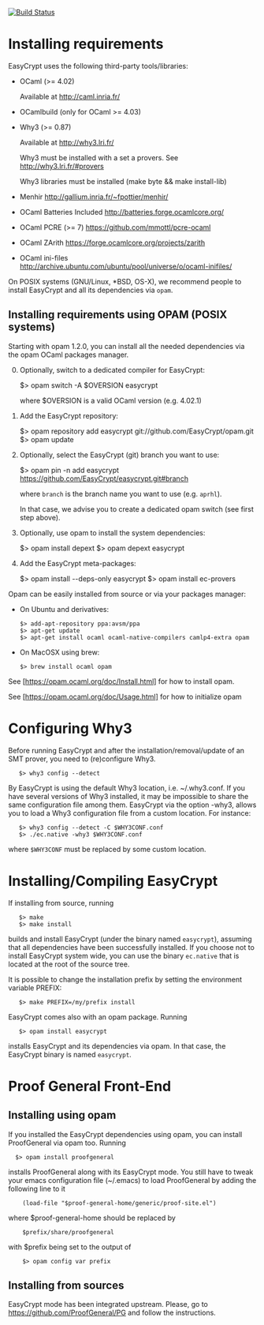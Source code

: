 [![Build Status](https://travis-ci.org/EasyCrypt/easycrypt.svg?branch=1.0)](https://travis-ci.org/EasyCrypt/easycrypt)

Installing requirements
====================================================================

EasyCrypt uses the following third-party tools/libraries:

 * OCaml (>= 4.02)

     Available at http://caml.inria.fr/

 * OCamlbuild (only for OCaml >= 4.03)

 * Why3 (>= 0.87)

     Available at <http://why3.lri.fr/>

     Why3 must be installed with a set a provers.
     See <http://why3.lri.fr/#provers>

     Why3 libraries must be installed (make byte && make install-lib)

 * Menhir <http://gallium.inria.fr/~fpottier/menhir/>

 * OCaml Batteries Included <http://batteries.forge.ocamlcore.org/>
 
 * OCaml PCRE (>= 7) <https://github.com/mmottl/pcre-ocaml>

 * OCaml ZArith <https://forge.ocamlcore.org/projects/zarith>

 * OCaml ini-files <http://archive.ubuntu.com/ubuntu/pool/universe/o/ocaml-inifiles/>

On POSIX systems (GNU/Linux, *BSD, OS-X), we recommend people to
install EasyCrypt and all its dependencies via `opam`.


Installing requirements using OPAM (POSIX systems)
--------------------------------------------------------------------

Starting with opam 1.2.0, you can install all the needed dependencies
via the opam OCaml packages manager.

  0. Optionally, switch to a dedicated compiler for EasyCrypt:

        $> opam switch -A $OVERSION easycrypt

     where $OVERSION is a valid OCaml version (e.g. 4.02.1)

  1. Add the EasyCrypt repository:

        $> opam repository add easycrypt git://github.com/EasyCrypt/opam.git
        $> opam update

  2. Optionally, select the EasyCrypt (git) branch you want to use:

       $> opam pin -n add easycrypt https://github.com/EasyCrypt/easycrypt.git#branch
       
     where `branch` is the branch name you want to use (e.g. `aprhl`).

     In that case, we advise you to create a dedicated opam switch
     (see first step above).

  3. Optionally, use opam to install the system dependencies:

        $> opam install depext
        $> opam depext easycrypt

  4. Add the EasyCrypt meta-packages:

        $> opam install --deps-only easycrypt
        $> opam install ec-provers

Opam can be easily installed from source or via your packages manager:

  * On Ubuntu and derivatives:
  
        $> add-apt-repository ppa:avsm/ppa
        $> apt-get update
        $> apt-get install ocaml ocaml-native-compilers camlp4-extra opam
        
  * On MacOSX using brew:

        $> brew install ocaml opam

See [https://opam.ocaml.org/doc/Install.html] for how to install opam.

See [https://opam.ocaml.org/doc/Usage.html] for how to initialize opam


Configuring Why3
====================================================================

Before running EasyCrypt and after the installation/removal/update
of an SMT prover, you need to (re)configure Why3.

       $> why3 config --detect

By EasyCrypt is using the default Why3 location, i.e. ~/.why3.conf.
If you have several versions of Why3 installed, it may be impossible
to share the same configuration file among them. EasyCrypt via the
option -why3, allows you to load a Why3 configuration file from a
custom location. For instance:

       $> why3 config --detect -C $WHY3CONF.conf
       $> ./ec.native -why3 $WHY3CONF.conf

where `$WHY3CONF` must be replaced by some custom location.


Installing/Compiling EasyCrypt
====================================================================

If installing from source, running

       $> make
       $> make install

builds and install EasyCrypt (under the binary named `easycrypt`),
assuming that all dependencies have been successfully installed. If
you choose not to install EasyCrypt system wide, you can use the
binary `ec.native` that is located at the root of the source tree.

It is possible to change the installation prefix by setting the
environment variable PREFIX:

       $> make PREFIX=/my/prefix install


EasyCrypt comes also with an opam package. Running

       $> opam install easycrypt

installs EasyCrypt and its dependencies via opam. In that case, the
EasyCrypt binary is named `easycrypt`.


Proof General Front-End
====================================================================

Installing using opam
--------------------------------------------------------------------

If you installed the EasyCrypt dependencies using opam, you can
install ProofGeneral via opam too. Running

      $> opam install proofgeneral

installs ProofGeneral along with its EasyCrypt mode. You still have to
tweak your emacs configuration file (~/.emacs) to load
ProofGeneral by adding the following line to it

        (load-file "$proof-general-home/generic/proof-site.el")

where $proof-general-home should be replaced by

        $prefix/share/proofgeneral

with $prefix being set to the output of

        $> opam config var prefix

Installing from sources
--------------------------------------------------------------------

EasyCrypt mode has been integrated upstream. Please, go to
<https://github.com/ProofGeneral/PG> and follow the instructions.
